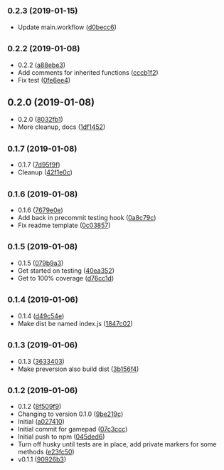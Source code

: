 ## <small>0.2.3 (2019-01-15)</small>

* Update main.workflow ([d0becc6](https://github.com/vantreeseba/gamepad-events/commit/d0becc6))



## <small>0.2.2 (2019-01-08)</small>

* 0.2.2 ([a88ebe3](https://github.com/vantreeseba/gamepad-events/commit/a88ebe3))
* Add comments for inherited functions ([cccb1f2](https://github.com/vantreeseba/gamepad-events/commit/cccb1f2))
* Fix test ([0fe6ee4](https://github.com/vantreeseba/gamepad-events/commit/0fe6ee4))



## 0.2.0 (2019-01-08)

* 0.2.0 ([8032fb1](https://github.com/vantreeseba/gamepad-events/commit/8032fb1))
* More cleanup, docs ([1df1452](https://github.com/vantreeseba/gamepad-events/commit/1df1452))



## <small>0.1.7 (2019-01-08)</small>

* 0.1.7 ([7d95f9f](https://github.com/vantreeseba/gamepad-events/commit/7d95f9f))
* Cleanup ([42f1e0c](https://github.com/vantreeseba/gamepad-events/commit/42f1e0c))



## <small>0.1.6 (2019-01-08)</small>

* 0.1.6 ([7679e0e](https://github.com/vantreeseba/gamepad-events/commit/7679e0e))
* Add back in precommit testing hook ([0a8c79c](https://github.com/vantreeseba/gamepad-events/commit/0a8c79c))
* Fix readme template ([0c03857](https://github.com/vantreeseba/gamepad-events/commit/0c03857))



## <small>0.1.5 (2019-01-08)</small>

* 0.1.5 ([079b9a3](https://github.com/vantreeseba/gamepad-events/commit/079b9a3))
* Get started on testing ([40ea352](https://github.com/vantreeseba/gamepad-events/commit/40ea352))
* Get to 100% coverage ([d76cc1d](https://github.com/vantreeseba/gamepad-events/commit/d76cc1d))



## <small>0.1.4 (2019-01-06)</small>

* 0.1.4 ([d49c54e](https://github.com/vantreeseba/gamepad-events/commit/d49c54e))
* Make dist be named index.js ([1847c02](https://github.com/vantreeseba/gamepad-events/commit/1847c02))



## <small>0.1.3 (2019-01-06)</small>

* 0.1.3 ([3633403](https://github.com/vantreeseba/gamepad-events/commit/3633403))
* Make preversion also build dist ([3b156f4](https://github.com/vantreeseba/gamepad-events/commit/3b156f4))



## <small>0.1.2 (2019-01-06)</small>

* 0.1.2 ([8f509f9](https://github.com/vantreeseba/gamepad-events/commit/8f509f9))
* Changing to version 0.1.0 ([9be219c](https://github.com/vantreeseba/gamepad-events/commit/9be219c))
* Initial ([a027410](https://github.com/vantreeseba/gamepad-events/commit/a027410))
* Initial commit for gamepad ([07c3ccc](https://github.com/vantreeseba/gamepad-events/commit/07c3ccc))
* Initial push to npm ([045ded6](https://github.com/vantreeseba/gamepad-events/commit/045ded6))
* Turn off husky until tests are in place, add private markers for some methods ([e23fc50](https://github.com/vantreeseba/gamepad-events/commit/e23fc50))
* v0.1.1 ([90926b3](https://github.com/vantreeseba/gamepad-events/commit/90926b3))



